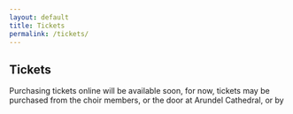 ```yaml
---
layout: default
title: Tickets
permalink: /tickets/
---
```


## Tickets

Purchasing tickets online will be available soon, for now, tickets may be purchased from the choir members, or the door at Arundel Cathedral, or by

